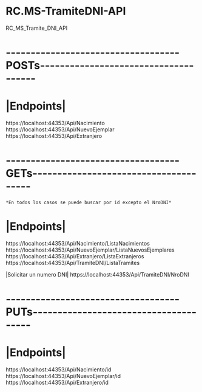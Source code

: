 # RC.MS-TramiteDNI-API
RC_MS_Tramite_DNI_API

# -----------------------------------POSTs-------------------------------------
# |Endpoints|					                                        
https://localhost:44353/Api/Nacimiento		                        
https://localhost:44353/Api/NuevoEjemplar	                    
https://localhost:44353/Api/Extranjero		                     

# -----------------------------------GETs--------------------------------------
	*En todos los casos se puede buscar por id excepto el NroDNI*
# |Endpoints|							                                  
https://localhost:44353/Api/Nacimiento/ListaNacimientos 	       
https://localhost:44353/Api/NuevoEjemplar/ListaNuevosEjemplares	  
https://localhost:44353/Api/Extranjero/ListaExtranjeros		        
https://localhost:44353/Api/TramiteDNI/ListaTramites 		       

|Solicitar un numero DNI|
https://localhost:44353/Api/TramiteDNI/NroDNI 				      

# -----------------------------------PUTs--------------------------------------
# |Endpoints|							                                     
https://localhost:44353/Api/Nacimiento/id			                    
https://localhost:44353/Api/NuevoEjemplar/id			                
https://localhost:44353/Api/Extranjero/id			                    
